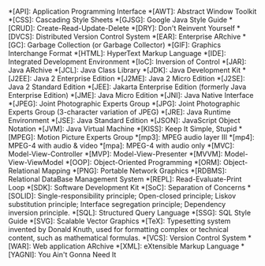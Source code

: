 *[API]: Application Programming Interface
*[AWT]: Abstract Window Toolkit
*[CSS]: Cascading Style Sheets
*[GJSG]: Google Java Style Guide
*[CRUD]: Create-Read-Update-Delete
*[DRY]: Don't Reinvent Yourself
*[DVCS]: Distributed Version Control System
*[EAR]: Enterprise ARchive
*[GC]: Garbage Collection (or Garbage Collector)
*[GIF]: Graphics Interchange Format
*[HTML]: HyperText Markup Language
*[IDE]: Integrated Development Environment
*[IoC]: Inversion of Control
*[JAR]: Java ARchive
*[JCL]: Java Class Library
*[JDK]: Java Development Kit
*[J2EE]: Java 2 Enterprise Edition
*[J2ME]: Java 2 Micro Edition
*[J2SE]: Java 2 Standard Edition
*[JEE]: Jakarta Enterprise Edition (formerly Java Enterprise Edition)
*[JME]: Java Micro Edition
*[JNI]: Java Native Interface
*[JPEG]: Joint Photographic Experts Group
*[JPG]: Joint Photographic Experts Group (3-character variation of JPEG)
*[JRE]: Java Runtime Environment
*[JSE]: Java Standard Edition
*[JSON]: JavaScript Object Notation
*[JVM]: Java Virtual Machine
*[KISS]: Keep It Simple, Stupid
*[MPEG]: Motion Picture Experts Group
*[mp3]: MPEG audio layer III
*[mp4]: MPEG-4 with audio & video
*[mpa]: MPEG-4 with audio only
*[MVC]: Model-View-Controller
*[MVP]: Model-View-Presenter
*[MVVM]: Model-View-ViewModel
*[OOP]: Object-Oriented Programming
*[ORM]: Object-Relational Mapping
*[PNG]: Portable Network Graphics
*[RDBMS]: Relational DataBase Management System
*[REPL]: Read-Evaluate-Print Loop
*[SDK]: Software Development Kit
*[SoC]: Separation of Concerns 
*[SOLID]: Single-responsibility principle; Open-closed principle; Liskov substitution principle; Interface segregation principle; Dependency inversion principle.
*[SQL]: Structured Query Language
*[SSG]: SQL Style Guide
*[SVG]: Scalable Vector Graphics
*[TeX]: Typesetting system invented by Donald Knuth, used for formatting complex or technical content, such as mathematical formulas.
*[VCS]: Version Control System
*[WAR]: Web application ARchive
*[XML]: eXtensible Markup Language
*[YAGNI]: You Ain't Gonna Need It 